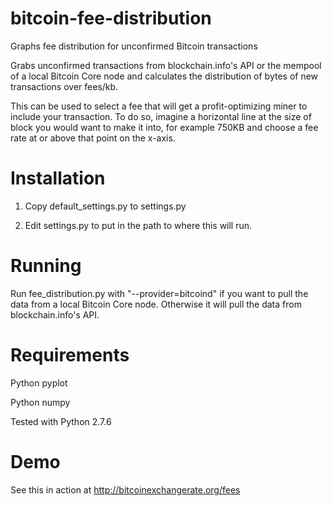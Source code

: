 # bitcoin-fee-distribution
Graphs fee distribution for unconfirmed Bitcoin transactions

Grabs unconfirmed transactions from blockchain.info's API or the mempool of a local Bitcoin Core node and calculates the distribution of bytes of new transactions over fees/kb. 

This can be used to select a fee that will get a profit-optimizing miner to include your transaction. To do so, imagine a horizontal line at the size of block you would want to make it into, for example 750KB and choose a fee rate at or above that point on the x-axis.

# Installation

1. Copy default_settings.py to settings.py 

2. Edit settings.py to put in the path to where this will run.

# Running

Run fee_distribution.py with "--provider=bitcoind" if you want to pull the data from a local Bitcoin Core node. Otherwise it will pull the data from blockchain.info's API.

# Requirements

Python pyplot

Python numpy

Tested with Python 2.7.6

# Demo

See this in action at http://bitcoinexchangerate.org/fees

